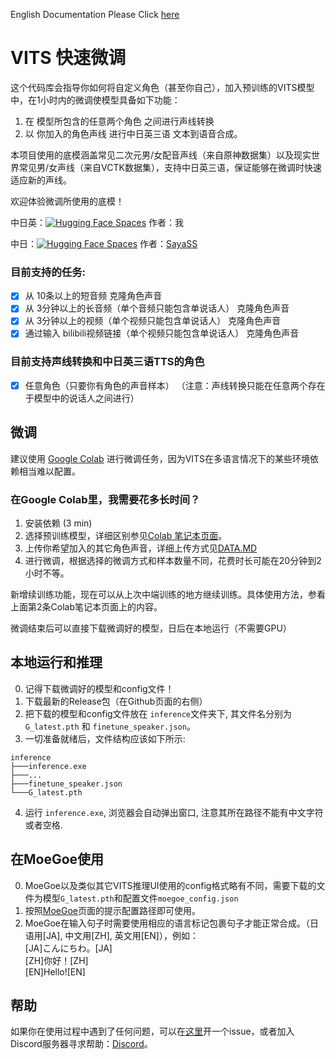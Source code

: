 English Documentation Please Click [here](https://github.com/Plachtaa/VITS-fast-fine-tuning/blob/main/README.md)
# VITS 快速微调
这个代码库会指导你如何将自定义角色（甚至你自己），加入预训练的VITS模型中，在1小时内的微调使模型具备如下功能：  
1. 在 模型所包含的任意两个角色 之间进行声线转换
2. 以 你加入的角色声线 进行中日英三语 文本到语音合成。  

本项目使用的底模涵盖常见二次元男/女配音声线（来自原神数据集）以及现实世界常见男/女声线（来自VCTK数据集），支持中日英三语，保证能够在微调时快速适应新的声线。

欢迎体验微调所使用的底模！  

中日英：[![Hugging Face Spaces](https://img.shields.io/badge/%F0%9F%A4%97%20Hugging%20Face-Spaces-blue)](https://huggingface.co/spaces/Plachta/VITS-Umamusume-voice-synthesizer) 作者：我  

中日：[![Hugging Face Spaces](https://img.shields.io/badge/%F0%9F%A4%97%20Hugging%20Face-Spaces-blue)](https://huggingface.co/spaces/sayashi/vits-uma-genshin-honkai) 作者：[SayaSS](https://github.com/SayaSS) 

### 目前支持的任务:
- [x] 从 10条以上的短音频 克隆角色声音
- [x] 从 3分钟以上的长音频（单个音频只能包含单说话人） 克隆角色声音
- [x] 从 3分钟以上的视频（单个视频只能包含单说话人） 克隆角色声音
- [x] 通过输入 bilibili视频链接（单个视频只能包含单说话人） 克隆角色声音

### 目前支持声线转换和中日英三语TTS的角色
- [x] 任意角色（只要你有角色的声音样本）
（注意：声线转换只能在任意两个存在于模型中的说话人之间进行）




## 微调
建议使用 [Google Colab](https://colab.research.google.com/drive/1AwIOCB4ArTyn4J0R5ImfSo1gi0aEIzOW?usp=sharing)
进行微调任务，因为VITS在多语言情况下的某些环境依赖相当难以配置。
### 在Google Colab里，我需要花多长时间？
1. 安装依赖 (3 min)
2. 选择预训练模型，详细区别参见[Colab 笔记本页面](https://colab.research.google.com/drive/1AwIOCB4ArTyn4J0R5ImfSo1gi0aEIzOW?usp=sharing)。
3. 上传你希望加入的其它角色声音，详细上传方式见[DATA.MD](https://github.com/Plachtaa/VITS-fast-fine-tuning/blob/main/DATA.MD)
4. 进行微调，根据选择的微调方式和样本数量不同，花费时长可能在20分钟到2小时不等。

新增续训练功能，现在可以从上次中端训练的地方继续训练。具体使用方法，参看上面第2条Colab笔记本页面上的内容。

微调结束后可以直接下载微调好的模型，日后在本地运行（不需要GPU）

## 本地运行和推理
0. 记得下载微调好的模型和config文件！
1. 下载最新的Release包（在Github页面的右侧）
2. 把下载的模型和config文件放在 `inference`文件夹下, 其文件名分别为 `G_latest.pth` 和 `finetune_speaker.json`。
3. 一切准备就绪后，文件结构应该如下所示:
```
inference
├───inference.exe
├───...
├───finetune_speaker.json
└───G_latest.pth
```
4. 运行 `inference.exe`, 浏览器会自动弹出窗口, 注意其所在路径不能有中文字符或者空格.

## 在MoeGoe使用
0. MoeGoe以及类似其它VITS推理UI使用的config格式略有不同，需要下载的文件为模型`G_latest.pth`和配置文件`moegoe_config.json`
1. 按照[MoeGoe](https://github.com/CjangCjengh/MoeGoe)页面的提示配置路径即可使用。
2. MoeGoe在输入句子时需要使用相应的语言标记包裹句子才能正常合成。（日语用[JA], 中文用[ZH], 英文用[EN]），例如：  
[JA]こんにちわ。[JA]  
[ZH]你好！[ZH]  
[EN]Hello![EN]  

## 帮助
如果你在使用过程中遇到了任何问题，可以在[这里](https://github.com/Plachtaa/VITS-fast-fine-tuning/issues/new)开一个issue，或者加入Discord服务器寻求帮助：[Discord](https://discord.gg/TcrjDFvm5A)。
